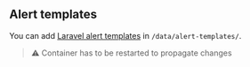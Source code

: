 ## Alert templates

You can add [Laravel alert templates](https://docs.librenms.org/Alerting/Templates/#base-templates) in `/data/alert-templates/`.

> :warning: Container has to be restarted to propagate changes
